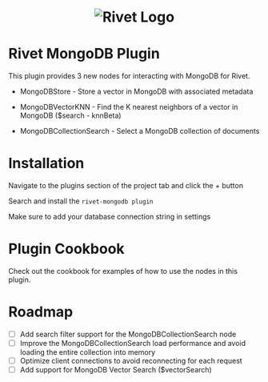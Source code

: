 <h1 align="center"><img src="https://rivet.ironcladapp.com/img/logo-banner-wide.png" alt="Rivet Logo"></h1>

# Rivet MongoDB Plugin

This plugin provides 3 new nodes for interacting with MongoDB for Rivet.

- MongoDBStore - Store a vector in MongoDB with associated metadata

- MongoDBVectorKNN - Find the K nearest neighbors of a vector in MongoDB ($search - knnBeta)

- MongoDBCollectionSearch - Select a MongoDB collection of documents


# Installation

Navigate to the plugins section of the project tab and click the + button

Search and install the `rivet-mongodb plugin`

Make sure to add your database connection string in settings

# Plugin Cookbook

Check out the cookbook for examples of how to use the nodes in this plugin.

# Roadmap

- [ ] Add search filter support for the MongoDBCollectionSearch node
- [ ] Improve the MongoDBCollectionSearch load performance and avoid loading the entire collection into memory
- [ ] Optimize client connections to avoid reconnecting for each request
- [ ] Add support for MongoDB Vector Search ($vectorSearch)